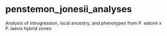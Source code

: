 # penstemon_jonesii_analyses
Analysis of introgression, local ancestry, and phenotypes from P. eatonii x P. laevis hybrid zones
